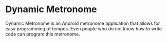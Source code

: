 # Dynamic Metronome
Dynamic Metronome is an Android metronome application that allows for easy programming of tempos. Even people who do not know how to write code can program this metronome.
